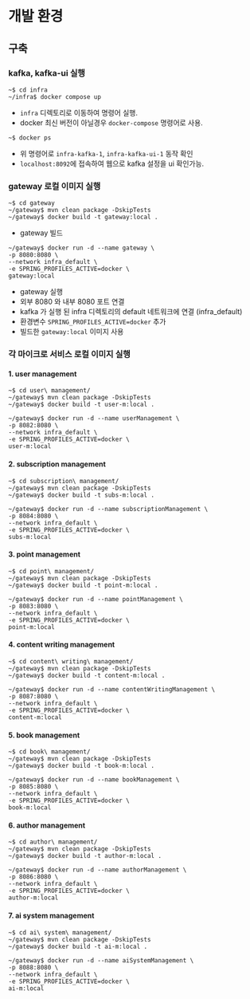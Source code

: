 # 개발 환경

## 구축

### kafka, kafka-ui 실행
```
~$ cd infra
~/infra$ docker compose up
```
- `infra` 디렉토리로 이동하여 명령어 실행.
- docker 최신 버전이 아닐경우 `docker-compose` 명령어로 사용.

```
~$ docker ps
```
- 위 명령어로 `infra-kafka-1`, `infra-kafka-ui-1` 동작 확인
- `localhost:8092`에 접속하여 웹으로 kafka 설정을 ui 확인가능.

### gateway 로컬 이미지 실행

```
~$ cd gateway
~/gateway$ mvn clean package -DskipTests
~/gateway$ docker build -t gateway:local .
```
- gateway 빌드

```
~/gateway$ docker run -d --name gateway \
-p 8080:8080 \
--network infra_default \
-e SPRING_PROFILES_ACTIVE=docker \
gateway:local
```
- gateway 실행
- 외부 8080 와 내부 8080 포트 연결
- kafka 가 실행 된 infra 디렉토리의 default 네트워크에 연결 (infra_default)
- 환경변수 `SPRING_PROFILES_ACTIVE=docker` 추가
- 빌드한 `gateway:local` 이미지 사용

### 각 마이크로 서비스 로컬 이미지 실행

#### 1. user management

```
~$ cd user\ management/
~/gateway$ mvn clean package -DskipTests
~/gateway$ docker build -t user-m:local .
```

```
~/gateway$ docker run -d --name userManagement \
-p 8082:8080 \
--network infra_default \
-e SPRING_PROFILES_ACTIVE=docker \
user-m:local
```

#### 2. subscription management

```
~$ cd subscription\ management/
~/gateway$ mvn clean package -DskipTests
~/gateway$ docker build -t subs-m:local .
```

```
~/gateway$ docker run -d --name subscriptionManagement \
-p 8084:8080 \
--network infra_default \
-e SPRING_PROFILES_ACTIVE=docker \
subs-m:local
```

#### 3. point management

```
~$ cd point\ management/
~/gateway$ mvn clean package -DskipTests
~/gateway$ docker build -t point-m:local .
```

```
~/gateway$ docker run -d --name pointManagement \
-p 8083:8080 \
--network infra_default \
-e SPRING_PROFILES_ACTIVE=docker \
point-m:local
```

#### 4. content writing management

```
~$ cd content\ writing\ management/
~/gateway$ mvn clean package -DskipTests
~/gateway$ docker build -t content-m:local .
```

```
~/gateway$ docker run -d --name contentWritingManagement \
-p 8087:8080 \
--network infra_default \
-e SPRING_PROFILES_ACTIVE=docker \
content-m:local
```

#### 5. book management

```
~$ cd book\ management/
~/gateway$ mvn clean package -DskipTests
~/gateway$ docker build -t book-m:local .
```

```
~/gateway$ docker run -d --name bookManagement \
-p 8085:8080 \
--network infra_default \
-e SPRING_PROFILES_ACTIVE=docker \
book-m:local
```

#### 6. author management

```
~$ cd author\ management/
~/gateway$ mvn clean package -DskipTests
~/gateway$ docker build -t author-m:local .
```

```
~/gateway$ docker run -d --name authorManagement \
-p 8086:8080 \
--network infra_default \
-e SPRING_PROFILES_ACTIVE=docker \
author-m:local
```

#### 7. ai system management

```
~$ cd ai\ system\ management/
~/gateway$ mvn clean package -DskipTests
~/gateway$ docker build -t ai-m:local .
```

```
~/gateway$ docker run -d --name aiSystemManagement \
-p 8088:8080 \
--network infra_default \
-e SPRING_PROFILES_ACTIVE=docker \
ai-m:local
```
